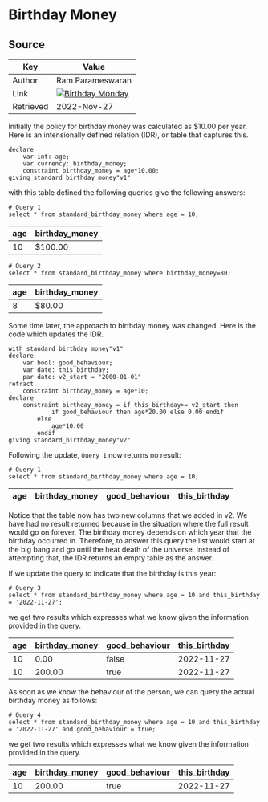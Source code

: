 # Birthday Money

## Source

| Key | Value                                                                                                     |
| ------ |-----------------------------------------------------------------------------------------------------------|
| Author| Ram Parameswaran                                                                                          |
| Link| [![Birthday Monday](https://img.youtube.com/vi/qnn8p8xaP1U/0.jpg)](https://youtu.be/qnn8p8xaP1U?t=3999)   |
| Retrieved | 2022-Nov-27 |

Initially the policy for birthday money was calculated as $10.00 per year. Here is an intensionally defined relation (IDR), or 
table that captures this.

```
declare  
    var int: age;
    var currency: birthday_money;
    constraint birthday_money = age*10.00;
giving standard_birthday_money"v1"
```

with this table defined the following queries give the following answers:

```
# Query 1
select * from standard_birthday_money where age = 10;
```

| age | birthday_money |
|-----|----------------|
| 10  | $100.00        |

```
# Query 2
select * from standard_birthday_money where birthday_money=80;
```

| age | birthday_money |
|-----|----------------|
| 8   | $80.00         |

Some time later, the approach to birthday money was changed. Here is the code which updates the IDR.

```
with standard_birthday_money"v1"
declare
    var bool: good_behaviour;
    var date: this_birthday;
    par date: v2_start = "2000-01-01"
retract
    constraint birthday_money = age*10;
declare
    constraint birthday_money = if this_birthday>= v2_start then 
            if good_behaviour then age*20.00 else 0.00 endif
        else
            age*10.00
        endif
giving standard_birthday_money"v2"
```

Following the update, ```Query 1``` now returns no result:

```
# Query 1
select * from standard_birthday_money where age = 10;
```

| age | birthday_money | good_behaviour | this_birthday |
|-----|----------------|---|---|

Notice that the table now has two new columns that we added in v2. We have had no result returned because in the situation where
the full result would go on forever.
The birthday
money depends on
which year that the birthday occurred in. Therefore, to answer this
query the list would start at the big bang and go until the heat death of the universe. Instead of attempting that, the IDR
returns an empty table as the answer.

If we update the query to indicate that the birthday is this year:

```
# Query 3
select * from standard_birthday_money where age = 10 and this_birthday = '2022-11-27';
```
we get two results which expresses what we know given the information provided in the query.

| age | birthday_money | good_behaviour | this_birthday |
|-----|----------------|---|---|
| 10 | 0.00           | false | 2022-11-27 |
|10 | 200.00         | true | 2022-11-27|

As soon as we know the behaviour of the person, we can query the actual birthday money as follows:
```
# Query 4
select * from standard_birthday_money where age = 10 and this_birthday = '2022-11-27' and good_behaviour = true;
```
we get two results which expresses what we know given the information provided in the query.

| age | birthday_money | good_behaviour | this_birthday |
|-----|----------------|---|---|
|10 | 200.00         | true | 2022-11-27|

